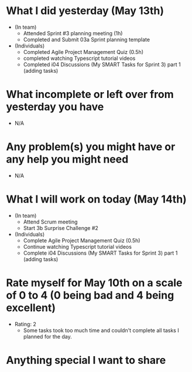 # What I did yesterday (May 13th)

-   (In team)
    -   Attended Sprint #3 planning meeting (1h)
    -   Completed and Submit 03a Sprint planning template
-   (Individuals)
    -   Completed Agile Project Management Quiz (0.5h)
    -   completed watching Typescript tutorial videos
    -   Completed i04 Discussions (My SMART Tasks for Sprint 3) part 1 (adding tasks)

# What incomplete or left over from yesterday you have

-   N/A

# Any problem(s) you might have or any help you might need

-   N/A

# What I will work on today (May 14th)

-   (In team)
    -   Attend Scrum meeting
    -   Start 3b Surprise Challenge #2
-   (Individuals)
    -   Complete Agile Project Management Quiz (0.5h)
    -   Continue watching Typescript tutorial videos
    -   Complete i04 Discussions (My SMART Tasks for Sprint 3) part 1 (adding tasks)

# Rate myself for May 10th on a scale of 0 to 4 (0 being bad and 4 being excellent)

-   Rating: 2
    -   Some tasks took too much time and couldn't complete all tasks I planned for the day.

# Anything special I want to share

